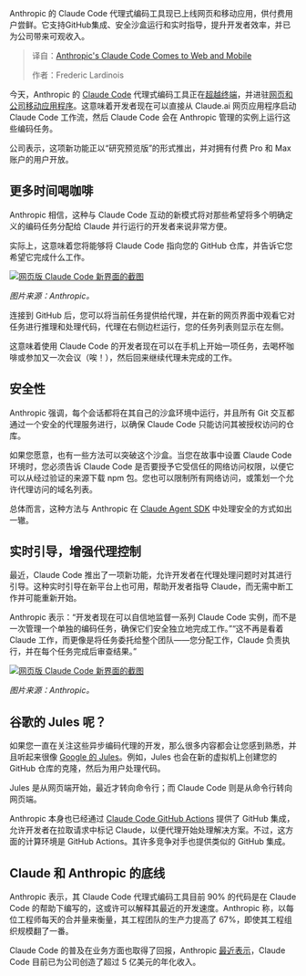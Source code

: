 
<!--
title: Anthropic Claude代码登陆网页与移动端
cover: https://cdn.thenewstack.io/media/2025/05/df15c80c-anthropic-claude.png
summary: Anthropic 的 Claude Code 代理式编码工具现已上线网页和移动应用，供付费用户尝鲜。它支持GitHub集成、安全沙盒运行和实时指导，提升开发者效率，并已为公司带来可观收入。
-->

Anthropic 的 Claude Code 代理式编码工具现已上线网页和移动应用，供付费用户尝鲜。它支持GitHub集成、安全沙盒运行和实时指导，提升开发者效率，并已为公司带来可观收入。

> 译自：[Anthropic's Claude Code Comes to Web and Mobile](https://thenewstack.io/anthropics-claude-code-comes-to-web-and-mobile/)
> 
> 作者：Frederic Lardinois

今天，Anthropic 的 [Claude Code](https://www.claude.com/product/claude-code) 代理式编码工具正在[超越终端](https://www.anthropic.com/news/claude-code-on-the-web)，并进驻[网页和公司移动应用程序](https://claude.ai/code)。这意味着开发者现在可以直接从 Claude.ai 网页应用程序启动 Claude Code 工作流，然后 Claude Code 会在 Anthropic 管理的实例上运行这些编码任务。

公司表示，这项新功能正以“研究预览版”的形式推出，并对拥有付费 Pro 和 Max 账户的用户开放。

## 更多时间喝咖啡

Anthropic 相信，这种与 Claude Code 互动的新模式将对那些希望将多个明确定义的编码任务分配给 Claude 并行运行的开发者来说非常方便。

实际上，这意味着您将能够将 Claude Code 指向您的 GitHub 仓库，并告诉它您希望它完成什么工作。

[![网页版 Claude Code 新界面的截图](https://cdn.thenewstack.io/media/2025/10/a2913144-claude_code.png)](https://cdn.thenewstack.io/media/2025/10/a2913144-claude_code.png)

*图片来源：Anthropic。*

连接到 GitHub 后，您可以将当前任务提供给代理，并在新的网页界面中观看它对任务进行推理和处理代码，代理在右侧边栏运行，您的任务列表则显示在左侧。

这意味着使用 Claude Code 的开发者现在可以在手机上开始一项任务，去喝杯咖啡或参加又一次会议（唉！），然后回来继续代理未完成的工作。

## 安全性

Anthropic 强调，每个会话都将在其自己的沙盒环境中运行，并且所有 Git 交互都通过一个安全的代理服务进行，以确保 Claude Code 只能访问其被授权访问的仓库。

如果您愿意，也有一些方法可以突破这个沙盒。当您在故事中设置 Claude Code 环境时，您必须告诉 Claude Code 是否要授予它受信任的网络访问权限，以便它可以从经过验证的来源下载 npm 包。您也可以限制所有网络访问，或策划一个允许代理访问的域名列表。

总体而言，这种方法与 Anthropic 在 [Claude Agent SDK](https://thenewstack.io/anthropic-launches-claude-haiku-4-5/) 中处理安全的方式如出一辙。

## 实时引导，增强代理控制

最近，Claude Code 推出了一项新功能，允许开发者在代理处理问题时对其进行引导。这种实时引导在新平台上也可用，帮助开发者指导 Claude，而无需中断工作并可能重新开始。

Anthropic 表示：“开发者现在可以自信地监督一系列 Claude Code 实例，而不是一次管理一个单独的编码任务，确保它们安全独立地完成工作。”“这不再是看着 Claude 工作，而更像是将任务委托给整个团队——您分配工作，Claude 负责执行，并在每个任务完成后审查结果。”

[![网页版 Claude Code 新界面的截图](https://cdn.thenewstack.io/media/2025/10/013150e9-claude_code_web.png)](https://cdn.thenewstack.io/media/2025/10/013150e9-claude_code_web.png)

*图片来源：Anthropic。*

## 谷歌的 Jules 呢？

如果您一直在关注这些异步编码代理的开发，那么很多内容都会让您感到熟悉，并且听起来很像 [Google 的 Jules](https://thenewstack.io/agentic-coding-how-googles-jules-compares-to-claude-code/)。例如，Jules 也会在新的虚拟机上创建您的 GitHub 仓库的克隆，然后为用户处理代码。

Jules 是从网页端开始，最近才转向命令行；而 Claude Code 则是从命令行转向网页端。

Anthropic 本身也已经通过 [Claude Code GitHub Actions](https://docs.claude.com/en/docs/claude-code/github-actions) 提供了 GitHub 集成，允许开发者在拉取请求中标记 Claude，以便代理开始处理解决方案。不过，这方面的计算环境是 GitHub Actions。其许多竞争对手也提供类似的 GitHub 集成。

## Claude 和 Anthropic 的底线

Anthropic 表示，其 Claude Code 代理式编码工具目前 90% 的代码是在 Claude Code 的帮助下编写的，这或许可以解释其最近的开发速度。Anthropic 称，以每位工程师每天的合并量来衡量，其工程团队的生产力提高了 67%，即使其工程组织规模翻了一番。

Claude Code 的普及在业务方面也取得了回报，Anthropic [最近表示](https://www.anthropic.com/news/anthropic-raises-series-f-at-usd183b-post-money-valuation)，Claude Code 目前已为公司创造了超过 5 亿美元的年化收入。